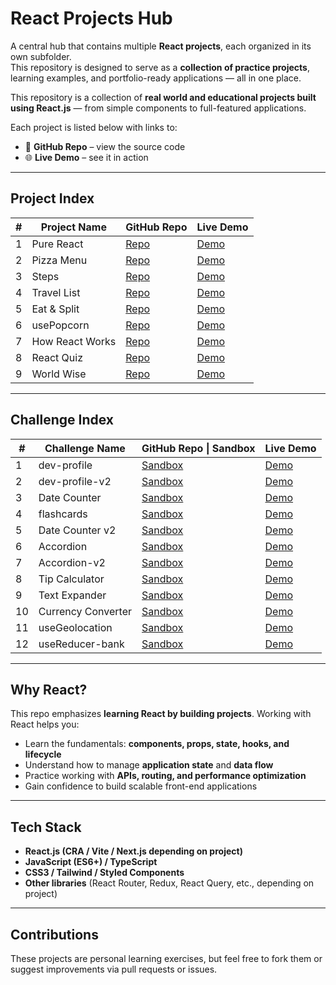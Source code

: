 # React Projects Hub

A central hub that contains multiple **React projects**, each organized in its own subfolder.  
This repository is designed to serve as a **collection of practice projects**, learning examples, and portfolio-ready applications — all in one place.

This repository is a collection of **real world and educational projects built using React.js** — from simple components to full-featured applications.

Each project is listed below with links to:
- 🔗 **GitHub Repo** – view the source code
- 🌐 **Live Demo** – see it in action
---
## Project Index

| #   | Project Name    | GitHub Repo                  | Live Demo                                          |
| --- | --------------- | ---------------------------- | -------------------------------------------------- |
| 1   | Pure React      | [Repo](./01-pure-react)      | [Demo](./01-pure-react/index.html)                 |
| 2   | Pizza Menu      | [Repo](./03-pizza-menu)      | [Demo](https://fast-pizza-menue.netlify.app/)      |
| 3   | Steps           | [Repo](./04-steps)           | [Demo](https://steps1.netlify.app/)                |
| 4   | Travel List     | [Repo](./05-travel-list)     | [Demo](https://travel-lis.netlify.app/)            |
| 5   | Eat & Split     | [Repo](./06-eat-n-split)     | [Demo](https://eat-n-split-rabea.netlify.app/)     |
| 6   | usePopcorn      | [Repo](./07-usepopcorn)      | [Demo](https://usepopcorn-rabea.netlify.app/)      |
| 7   | How React Works | [Repo](./08-how-react-works) | [Demo](https://how-react-works-rabea.netlify.app/) |
| 8   | React Quiz      | [Repo](./10-react-quiz)      | [Demo](https://react-quiz-rabea.netlify.app/)      |
| 9   | World Wise      | [Repo](./11-worldwise)       | [Demo](https://worldwise-rabea.netlify.app/)       |
 
---
## Challenge Index

| #   | Challenge Name     | GitHub Repo \| Sandbox                                                                                                                                                  | Live Demo                                                                                                |
| --- | ------------------ | ----------------------------------------------------------------------------------------------------------------------------------------------------------------------- | -------------------------------------------------------------------------------------------------------- |
| 1   | dev-profile        | [Sandbox](https://codesandbox.io/p/sandbox/cranky-tess-8ftl7l?file=%2Fsrc%2FApp.js)                                                                                     | [Demo](https://codesandbox.io/p/sandbox/cranky-tess-8ftl7l?file=%2Fsrc%2FApp.js)                         |
| 2   | dev-profile-v2     | [Sandbox](https://codesandbox.io/p/sandbox/keen-elbakyan-5g3657?file=%2Fsrc%2FApp.js)                                                                                   | [Demo](https://codesandbox.io/p/sandbox/keen-elbakyan-5g3657?file=%2Fsrc%2FApp.js)                       |
| 3   | Date Counter       | [Sandbox](https://codesandbox.io/p/sandbox/jolly-feynman-zvqvxj?file=%2Fsrc%2FApp.js%3A6%2C39)                                                                          | [Demo](https://zvqvxj.csb.app/)                                                                          |
| 4   | flashcards         | [Sandbox](https://codesandbox.io/p/sandbox/pensive-feynman-klxhh4)                                                                                                      | [Demo](https://klxhh4.csb.app/)                                                                          |
| 5   | Date Counter v2    | [Sandbox](https://codesandbox.io/p/devbox/react-challenge-date-counter-forked-7m77kj?file=%2Fsrc%2FApp.js%3A29%2C11&workspaceId=ws_3NBMZ7KK8AnpBAeUSmFiZZ)              | [Demo](https://7m77kj.csb.app/)                                                                          |
| 6   | Accordion          | [Sandbox](https://codesandbox.io/p/devbox/react-exercise-accordion-starter-forked-w4znct?file=%2Fsrc%2FApp.js%3A22%2C18&workspaceId=ws_3NBMZ7KK8AnpBAeUSmFiZZ)          | [Demo](https://w4znct.csb.app/)                                                                          |
| 7   | Accordion-v2       | [Sandbox](https://codesandbox.io/p/devbox/accordion-forked-jstqc6?file=%2Fsrc%2FApp.js%3A62%2C1&workspaceId=ws_3NBMZ7KK8AnpBAeUSmFiZZ)                                  | [Demo](https://jstqc6.csb.app/)                                                                          |
| 8   | Tip Calculator     | [Sandbox](https://codesandbox.io/p/devbox/accordion-v2-forked-3ztcrc?file=%2Fsrc%2FApp.js%3A1%2C34&workspaceId=ws_3NBMZ7KK8AnpBAeUSmFiZZ)                               | [Demo](https://codesandbox.io/p/devbox/accordion-v2-forked-3ztcrc?workspaceId=ws_3NBMZ7KK8AnpBAeUSmFiZZ) |
| 9   | Text Expander      | [Sandbox](https://codesandbox.io/p/devbox/react-challenge-text-expander-starter-forked-k8gfjc?file=%2Fsrc%2FApp.js%3A24%2C23&workspaceId=ws_3NBMZ7KK8AnpBAeUSmFiZZ)     | [Demo](https://k8gfjc.csb.app/)                                                                          |
| 10  | Currency Converter | [Sandbox](https://codesandbox.io/p/devbox/react-challenge-currency-converter-starter-forked-7kffyw?file=%2Fsrc%2FApp.js%3A11%2C1&workspaceId=ws_3NBMZ7KK8AnpBAeUSmFiZZ) | [Demo](https://7kffyw.csb.app/)                                                                          |
| 11  | useGeolocation     | [Sandbox](https://codesandbox.io/p/devbox/react-challenge-usegeolocation-starter-forked-k6r5vw?workspaceId=ws_3NBMZ7KK8AnpBAeUSmFiZZ)                                   | [Demo](https://k6r5vw.csb.app/)                                                                          |
| 12  | useReducer-bank    | [Sandbox](https://codesandbox.io/p/sandbox/react-challenge-usereducer-bank-starter-hclebv)                                                                              | [Demo](https://pxs8nj.csb.app/)                                                                          |

---

## Why React?

This repo emphasizes **learning React by building projects**. Working with React helps you:
- Learn the fundamentals: **components, props, state, hooks, and lifecycle**
- Understand how to manage **application state** and **data flow**
- Practice working with **APIs, routing, and performance optimization**
- Gain confidence to build scalable front-end applications

---
## Tech Stack
- **React.js (CRA / Vite / Next.js depending on project)**
- **JavaScript (ES6+) / TypeScript**
- **CSS3 / Tailwind / Styled Components**
- **Other libraries** (React Router, Redux, React Query, etc., depending on project)
---
## Contributions

These projects are personal learning exercises, but feel free to fork them or suggest improvements via pull requests or issues.
